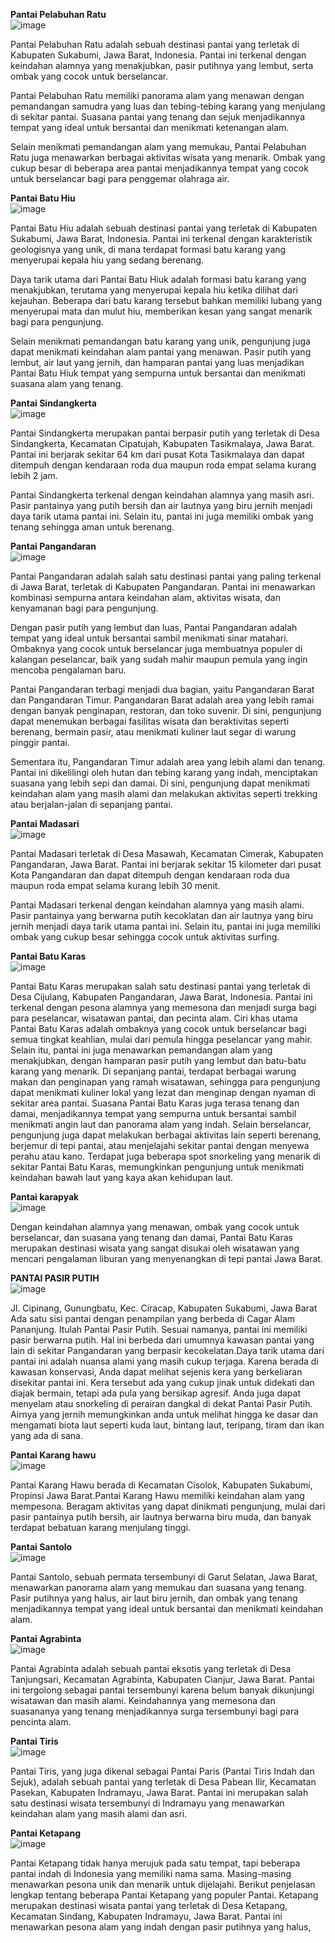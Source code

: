 **Pantai Pelabuhan Ratu** <br>
![image](https://github.com/Shalrizky/Analisis-Pariwisata-Gamification/assets/144994306/f79d167e-1c67-46d7-8f2e-68418391a0d0)

Pantai Pelabuhan Ratu adalah sebuah destinasi pantai yang terletak di Kabupaten Sukabumi, Jawa Barat, Indonesia. Pantai ini terkenal dengan keindahan alamnya yang menakjubkan, pasir putihnya yang lembut, serta ombak yang cocok untuk berselancar.

Pantai Pelabuhan Ratu memiliki panorama alam yang menawan dengan pemandangan samudra yang luas dan tebing-tebing karang yang menjulang di sekitar pantai. Suasana pantai yang tenang dan sejuk menjadikannya tempat yang ideal untuk bersantai dan menikmati ketenangan alam.

Selain menikmati pemandangan alam yang memukau, Pantai Pelabuhan Ratu juga menawarkan berbagai aktivitas wisata yang menarik. Ombak yang cukup besar di beberapa area pantai menjadikannya tempat yang cocok untuk berselancar bagi para penggemar olahraga air.

**Pantai Batu Hiu** <br>
![image](https://github.com/Shalrizky/Analisis-Pariwisata-Gamification/assets/144994306/155daeb0-7943-499b-8b7c-9ffd37284d5a)

Pantai Batu Hiu adalah sebuah destinasi pantai yang terletak di Kabupaten Sukabumi, Jawa Barat, Indonesia. Pantai ini terkenal dengan karakteristik geologisnya yang unik, di mana terdapat formasi batu karang yang menyerupai kepala hiu yang sedang berenang.

Daya tarik utama dari Pantai Batu Hiuk adalah formasi batu karang yang menakjubkan, terutama yang menyerupai kepala hiu ketika dilihat dari kejauhan. Beberapa dari batu karang tersebut bahkan memiliki lubang yang menyerupai mata dan mulut hiu, memberikan kesan yang sangat menarik bagi para pengunjung.

Selain menikmati pemandangan batu karang yang unik, pengunjung juga dapat menikmati keindahan alam pantai yang menawan. Pasir putih yang lembut, air laut yang jernih, dan hamparan pantai yang luas menjadikan Pantai Batu Hiuk tempat yang sempurna untuk bersantai dan menikmati suasana alam yang tenang.

**Pantai Sindangkerta** <br>
![image](https://github.com/Shalrizky/Analisis-Pariwisata-Gamification/assets/144994306/dd92fbd8-469e-422f-8e67-cbf1a2cd431a)

Pantai Sindangkerta merupakan pantai berpasir putih yang terletak di Desa Sindangkerta, Kecamatan Cipatujah, Kabupaten Tasikmalaya, Jawa Barat. Pantai ini berjarak sekitar 64 km dari pusat Kota Tasikmalaya dan dapat ditempuh dengan kendaraan roda dua maupun roda empat selama kurang lebih 2 jam.

Pantai Sindangkerta terkenal dengan keindahan alamnya yang masih asri. Pasir pantainya yang putih bersih dan air lautnya yang biru jernih menjadi daya tarik utama pantai ini. Selain itu, pantai ini juga memiliki ombak yang tenang sehingga aman untuk berenang.

**Pantai Pangandaran** <br>
![image](https://github.com/Shalrizky/Analisis-Pariwisata-Gamification/assets/144994306/e85295eb-893b-4c53-ba6c-6013126c8af3)

Pantai Pangandaran adalah salah satu destinasi pantai yang paling terkenal di Jawa Barat, terletak di Kabupaten Pangandaran. Pantai ini menawarkan kombinasi sempurna antara keindahan alam, aktivitas wisata, dan kenyamanan bagi para pengunjung.

Dengan pasir putih yang lembut dan luas, Pantai Pangandaran adalah tempat yang ideal untuk bersantai sambil menikmati sinar matahari. Ombaknya yang cocok untuk berselancar juga membuatnya populer di kalangan peselancar, baik yang sudah mahir maupun pemula yang ingin mencoba pengalaman baru.

Pantai Pangandaran terbagi menjadi dua bagian, yaitu Pangandaran Barat dan Pangandaran Timur. Pangandaran Barat adalah area yang lebih ramai dengan banyak penginapan, restoran, dan toko suvenir. Di sini, pengunjung dapat menemukan berbagai fasilitas wisata dan beraktivitas seperti berenang, bermain pasir, atau menikmati kuliner laut segar di warung pinggir pantai.

Sementara itu, Pangandaran Timur adalah area yang lebih alami dan tenang. Pantai ini dikelilingi oleh hutan dan tebing karang yang indah, menciptakan suasana yang lebih sepi dan damai. Di sini, pengunjung dapat menikmati keindahan alam yang masih alami dan melakukan aktivitas seperti trekking atau berjalan-jalan di sepanjang pantai.

**Pantai Madasari** <br>
![image](https://github.com/Shalrizky/Analisis-Pariwisata-Gamification/assets/144994306/78806422-cc40-4627-b567-28cb1717fae4)

Pantai Madasari terletak di Desa Masawah, Kecamatan Cimerak, Kabupaten Pangandaran, Jawa Barat. Pantai ini berjarak sekitar 15 kilometer dari pusat Kota Pangandaran dan dapat ditempuh dengan kendaraan roda dua maupun roda empat selama kurang lebih 30 menit.

Pantai Madasari terkenal dengan keindahan alamnya yang masih alami. Pasir pantainya yang berwarna putih kecoklatan dan air lautnya yang biru jernih menjadi daya tarik utama pantai ini. Selain itu, pantai ini juga memiliki ombak yang cukup besar sehingga cocok untuk aktivitas surfing.


**Pantai Batu Karas** <br>
![image](https://github.com/Shalrizky/Analisis-Pariwisata-Gamification/assets/150756706/1af6f912-2079-466e-a92f-493db29a7f2d)

Pantai Batu Karas merupakan salah satu destinasi pantai yang terletak di Desa Cijulang, Kabupaten Pangandaran, Jawa Barat, Indonesia. Pantai ini terkenal dengan pesona alamnya yang memesona dan menjadi surga bagi para peselancar, wisatawan pantai, dan pecinta alam.
Ciri khas utama Pantai Batu Karas adalah ombaknya yang cocok untuk berselancar bagi semua tingkat keahlian, mulai dari pemula hingga peselancar yang mahir. Selain itu, pantai ini juga menawarkan pemandangan alam yang menakjubkan, dengan hamparan pasir putih yang lembut dan batu-batu karang yang menarik.
Di sepanjang pantai, terdapat berbagai warung makan dan penginapan yang ramah wisatawan, sehingga para pengunjung dapat menikmati kuliner lokal yang lezat dan menginap dengan nyaman di sekitar area pantai. Suasana Pantai Batu Karas juga terasa tenang dan damai, menjadikannya tempat yang sempurna untuk bersantai sambil menikmati angin laut dan panorama alam yang indah.
Selain berselancar, pengunjung juga dapat melakukan berbagai aktivitas lain seperti berenang, berjemur di tepi pantai, atau menjelajahi sekitar pantai dengan menyewa perahu atau kano. Terdapat juga beberapa spot snorkeling yang menarik di sekitar Pantai Batu Karas, memungkinkan pengunjung untuk menikmati keindahan bawah laut yang kaya akan kehidupan laut.

**Pantai karapyak** <br>
![image](https://github.com/Shalrizky/Analisis-Pariwisata-Gamification/assets/150756706/fcb59e5f-c5e4-4ec8-a46e-65d0fefe6f81) 

Dengan keindahan alamnya yang menawan, ombak yang cocok untuk berselancar, dan suasana yang tenang dan damai, Pantai Batu Karas merupakan destinasi wisata yang sangat disukai oleh wisatawan yang mencari pengalaman liburan yang menyenangkan di tepi pantai Jawa Barat.



**PANTAI PASIR PUTIH** <br>
![image](https://github.com/Shalrizky/Analisis-Pariwisata-Gamification/assets/150756706/30b18af6-f7f0-4b45-89ab-7735f8023631)

Jl. Cipinang, Gunungbatu, Kec. Ciracap, Kabupaten Sukabumi, Jawa Barat
Ada satu sisi pantai dengan penampilan yang berbeda di Cagar Alam Pananjung. Itulah Pantai Pasir Putih. Sesuai namanya, pantai ini memiliki pasir berwarna putih. Hal ini berbeda dari umumnya kawasan pantai yang lain di sekitar Pangandaran yang berpasir kecokelatan.Daya tarik utama dari pantai ini adalah nuansa alami yang masih cukup terjaga. Karena berada di kawasan konservasi, Anda dapat melihat sejenis kera yang berkeliaran disekitar pantai ini. Kera tersebut ada yang cukup jinak untuk didekati dan diajak bermain, tetapi ada pula yang bersikap agresif. Anda juga dapat menyelam atau snorkeling di perairan dangkal di dekat Pantai Pasir Putih. Airnya yang jernih memungkinkan anda untuk melihat hingga ke dasar dan mengamati biota laut seperti kuda laut, bintang laut, teripang, tiram dan ikan yang ada di sana.

**Pantai Karang hawu** <br>
![image](https://github.com/Shalrizky/Analisis-Pariwisata-Gamification/assets/150756706/fc93c1ee-c16b-47f6-990c-6f2eda5155df)

Pantai Karang Hawu berada di Kecamatan Cisolok, Kabupaten Sukabumi, Propinsi Jawa Barat.Pantai Karang Hawu memiliki keindahan alam yang mempesona. Beragam aktivitas yang dapat dinikmati pengunjung, mulai dari pasir pantainya putih bersih, air lautnya berwarna biru muda, dan banyak terdapat bebatuan karang menjulang tinggi.

**Pantai Santolo** <br>
![image](https://github.com/Shalrizky/Analisis-Pariwisata-Gamification/assets/150756706/49c72186-3443-449b-9888-7c76d7dbd83d)

Pantai Santolo, sebuah permata tersembunyi di Garut Selatan, Jawa Barat, menawarkan panorama alam yang memukau dan suasana yang tenang. Pasir putihnya yang halus, air laut biru jernih, dan ombak yang tenang menjadikannya tempat yang ideal untuk bersantai dan menikmati keindahan alam.

**Pantai Agrabinta** <br>
![image](https://github.com/Shalrizky/Analisis-Pariwisata-Gamification/assets/150756706/badc0923-c20a-4b70-bf35-7e6f3c7f97bf)

Pantai Agrabinta adalah sebuah pantai eksotis yang terletak di Desa Tanjungsari, Kecamatan Agrabinta, Kabupaten Cianjur, Jawa Barat. Pantai ini tergolong sebagai pantai tersembunyi karena belum banyak dikunjungi wisatawan dan masih alami. Keindahannya yang memesona dan suasananya yang tenang menjadikannya surga tersembunyi bagi para pencinta alam.

**Pantai Tiris** <br>
![image](https://github.com/Shalrizky/Analisis-Pariwisata-Gamification/assets/150756706/ebeefcb0-04d4-48ec-988a-53593949e667)

Pantai Tiris, yang juga dikenal sebagai Pantai Paris (Pantai Tiris Indah dan Sejuk), adalah sebuah pantai yang terletak di Desa Pabean Ilir, Kecamatan Pasekan, Kabupaten Indramayu, Jawa Barat. Pantai ini merupakan salah satu destinasi wisata tersembunyi di Indramayu yang menawarkan keindahan alam yang masih alami dan asri.

**Pantai Ketapang** <br>
![image](https://github.com/Shalrizky/Analisis-Pariwisata-Gamification/assets/150756706/7cbba44f-eefe-4e44-9720-c351b3937c52)

Pantai Ketapang tidak hanya merujuk pada satu tempat, tapi beberapa pantai indah di Indonesia yang memiliki nama sama. Masing-masing menawarkan pesona unik dan menarik untuk dijelajahi. Berikut penjelasan lengkap tentang beberapa Pantai Ketapang yang populer Pantai. Ketapang merupakan destinasi wisata pantai yang terletak di Desa Ketapang, Kecamatan Sindang, Kabupaten Indramayu, Jawa Barat. Pantai ini menawarkan pesona alam yang indah dengan pasir putihnya yang halus,



